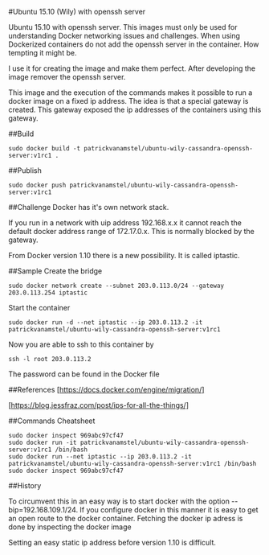#Ubuntu 15.10 (Wily) with openssh server

Ubuntu 15.10 with openssh server.
This images must only be used for understanding Docker networking issues and challenges. When using Dockerized containers do not add the openssh server in the container. How tempting it might be.

I use it for creating the image and make them perfect. After developing the image remover the openssh server.

This image and the execution of the commands makes it possible to run a docker image on a fixed ip address. The idea is that a special gateway is created. This gateway exposed the ip addresses of the containers using this gateway.

##Build

```
sudo docker build -t patrickvanamstel/ubuntu-wily-cassandra-openssh-server:v1rc1 .
```

##Publish

```
sudo docker push patrickvanamstel/ubuntu-wily-cassandra-openssh-server:v1rc1
```

##Challenge
Docker has it's own network stack.

If you run in a network with uip address 192.168.x.x it cannot reach the default
docker address range of 172.17.0.x. This is normally blocked by the gateway.

From Docker version 1.10 there is a new possibility. It is called iptastic.


##Sample
Create the bridge
```
sudo docker network create --subnet 203.0.113.0/24 --gateway 203.0.113.254 iptastic
```
Start the container
```
sudo docker run -d --net iptastic --ip 203.0.113.2 -it patrickvanamstel/ubuntu-wily-cassandra-openssh-server:v1rc1
```
Now you are able to ssh to this container by
```
ssh -l root 203.0.113.2
```
The password can be found in the Docker file


##References
[https://docs.docker.com/engine/migration/]

[https://blog.jessfraz.com/post/ips-for-all-the-things/]


##Commands
Cheatsheet
```
sudo docker inspect 969abc97cf47
sudo docker run -it patrickvanamstel/ubuntu-wily-cassandra-openssh-server:v1rc1 /bin/bash
sudo docker run --net iptastic --ip 203.0.113.2 -it patrickvanamstel/ubuntu-wily-cassandra-openssh-server:v1rc1 /bin/bash
sudo docker inspect 969abc97cf47
```


##History

To circumvent this in an easy way is to start docker with the option --bip=192.168.109.1/24.
If you configure docker in this manner it is easy to get an open route to the docker container.
Fetching the docker ip adress is done by inspecting the docker image

Setting an easy static ip address before version 1.10 is difficult.
